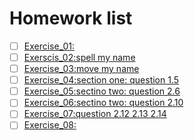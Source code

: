 # Homework list
- [ ] [Exercise_01:]() 
- [ ] [Exerscis_02:spell my name](https://www.zybuluo.com/nan-zhang/note/505284) 
- [ ] [Exercise_03:move my name](https://www.zybuluo.com/nan-zhang/note/513169) 
- [ ] [Exercise_04:section one: question 1.5](https://www.zybuluo.com/nan-zhang/note/525846) 
- [ ] [Exercise_05:sectino two: question 2.6](https://www.zybuluo.com/nan-zhang/note/534137) 
- [ ] [Exercise_06:sectino two: question 2.10](https://www.zybuluo.com/nan-zhang/note/542418) 
- [ ] [Exercise_07:question 2.12 2.13 2.14](https://www.zybuluo.com/nan-zhang/note/558042) 
- [ ] [Exercise_08:]() 
